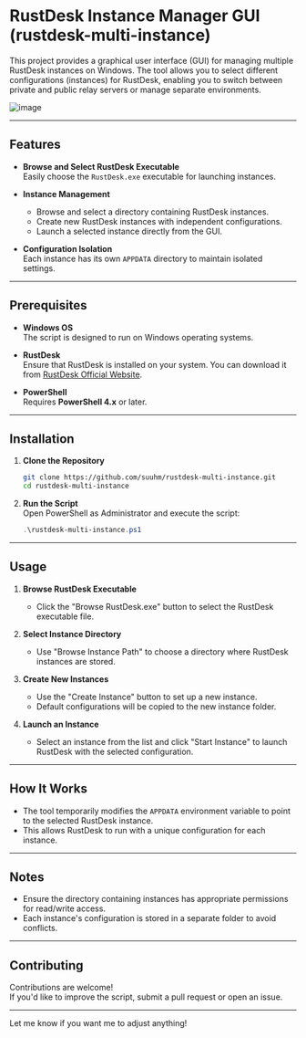 # RustDesk Instance Manager GUI (rustdesk-multi-instance)

This project provides a graphical user interface (GUI) for managing multiple RustDesk instances on Windows. The tool allows you to select different configurations (instances) for RustDesk, enabling you to switch between private and public relay servers or manage separate environments.

![image](https://github.com/user-attachments/assets/67b48997-282a-4aea-a31f-2c4ae15dd80b)


---

## Features

- **Browse and Select RustDesk Executable**  
  Easily choose the `RustDesk.exe` executable for launching instances.

- **Instance Management**  
  - Browse and select a directory containing RustDesk instances.  
  - Create new RustDesk instances with independent configurations.  
  - Launch a selected instance directly from the GUI.

- **Configuration Isolation**  
  Each instance has its own `APPDATA` directory to maintain isolated settings.

---

## Prerequisites

- **Windows OS**  
  The script is designed to run on Windows operating systems.

- **RustDesk**  
  Ensure that RustDesk is installed on your system. You can download it from [RustDesk Official Website](https://rustdesk.com/).

- **PowerShell**  
  Requires **PowerShell 4.x** or later.  

---

## Installation

1. **Clone the Repository**  
   ```bash
   git clone https://github.com/suuhm/rustdesk-multi-instance.git
   cd rustdesk-multi-instance
   ```

2. **Run the Script**  
   Open PowerShell as Administrator and execute the script:  
   ```powershell
   .\rustdesk-multi-instance.ps1
   ```

---

## Usage

1. **Browse RustDesk Executable**  
   - Click the "Browse RustDesk.exe" button to select the RustDesk executable file.

2. **Select Instance Directory**  
   - Use "Browse Instance Path" to choose a directory where RustDesk instances are stored.

3. **Create New Instances**  
   - Use the "Create Instance" button to set up a new instance.  
   - Default configurations will be copied to the new instance folder.

4. **Launch an Instance**  
   - Select an instance from the list and click "Start Instance" to launch RustDesk with the selected configuration.

---

## How It Works

- The tool temporarily modifies the `APPDATA` environment variable to point to the selected RustDesk instance.  
- This allows RustDesk to run with a unique configuration for each instance.

---

## Notes

- Ensure the directory containing instances has appropriate permissions for read/write access.  
- Each instance's configuration is stored in a separate folder to avoid conflicts.

---

## Contributing

Contributions are welcome!  
If you'd like to improve the script, submit a pull request or open an issue.

---


Let me know if you want me to adjust anything!
